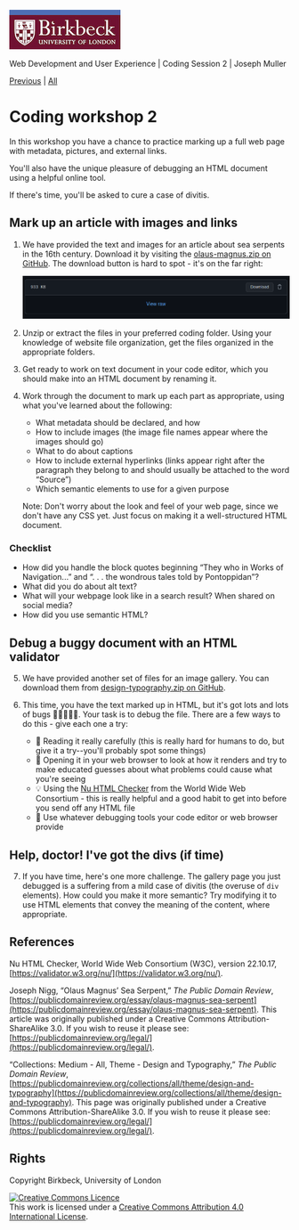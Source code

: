 ![Birkbeck, University of London](images/birkbeck-logo.jpg)

Web Development and User Experience | Coding Session 2 | Joseph Muller

[Previous](meaning-and-presentation-in-html.md) | [All](README.md)

# Coding workshop 2

In this workshop you have a chance to practice marking up a full web page with metadata, pictures, and external links.

You'll also have the unique pleasure of debugging an HTML document using a helpful online tool.

If there's time, you'll be asked to cure a case of divitis.

## Mark up an article with images and links

1. We have provided the text and images for an article about sea serpents in the 16th century. Download it by visiting the [olaus-magnus.zip on GitHub](workshop-files/workshop-2/olaus-magnus.zip). The download button is hard to spot - it's on the far right:

    ![The GitHub interface for a zip file with Download button](images/github-zip.png)

2. Unzip or extract the files in your preferred coding folder. Using your knowledge of website file organization, get the files organized in the appropriate folders.

3. Get ready to work on text document in your code editor, which you should make into an HTML document by renaming it.

4. Work through the document to mark up each part as appropriate, using what you've learned about the following:

    - What metadata should be declared, and how
    - How to include images (the image file names appear where the images should go)
    - What to do about captions
    - How to include external hyperlinks (links appear right after the paragraph they belong to and should usually be attached to the word “Source”)
    - Which semantic elements to use for a given purpose

    Note: Don't worry about the look and feel of your web page, since we don't have any CSS yet. Just focus on making it a well-structured HTML document.

### Checklist
- How did you handle the block quotes beginning “They who in Works of Navigation...” and “. . . the wondrous tales told by Pontoppidan”?
- What did you do about alt text?
- What will your webpage look like in a search result? When shared on social media?
- How did you use semantic HTML?

## Debug a buggy document with an HTML validator
5. We have provided another set of files for an image gallery. You can download them from [design-typography.zip on GitHub](workshop-files/workshop-2/design-typography.zip).

6. This time, you have the text marked up in HTML, but it's got lots and lots of bugs :bug::bug::bug::bug::bug:. Your task is to debug the file. There are a few ways to do this - give each one a try:

    - :book: Reading it really carefully (this is really hard for humans to do, but give it a try--you'll probably spot some things)
    - :eyes: Opening it in your web browser to look at how it renders and try to make educated guesses about what problems could cause what you're seeing
    - :bulb: Using the [Nu HTML Checker](https://validator.w3.org/nu/) from the World Wide Web Consortium - this is really helpful and a good habit to get into before you send off any HTML file
    - :wrench: Use whatever debugging tools your code editor or web browser provide

## Help, doctor! I've got the divs (if time)
7. If you have time, here's one more challenge. The gallery page you just debugged is a suffering from a mild case of divitis (the overuse of `div` elements). How could you make it more semantic? Try modifying it to use HTML elements that convey the meaning of the content, where appropriate.

<!--
Hints:
- Use a main element to differentiate the main gallery from the header
- Use a ul instead of a set of divs for the images
- Use a figure and figcaption for each image and caption
-->

## References
Nu HTML Checker, World Wide Web Consortium (W3C), version 22.10.17, [https://validator.w3.org/nu/](https://validator.w3.org/nu/).

Joseph Nigg, “Olaus Magnus’ Sea Serpent,” _The Public Domain Review_, [https://publicdomainreview.org/essay/olaus-magnus-sea-serpent](https://publicdomainreview.org/essay/olaus-magnus-sea-serpent). This article was originally published under a Creative Commons Attribution-ShareAlike 3.0. If you wish to reuse it please see: [https://publicdomainreview.org/legal/](https://publicdomainreview.org/legal/).

“Collections: Medium - All, Theme - Design and Typography,” _The Public Domain Review_, [https://publicdomainreview.org/collections/all/theme/design-and-typography](https://publicdomainreview.org/collections/all/theme/design-and-typography). This page was originally published under a Creative Commons Attribution-ShareAlike 3.0. If you wish to reuse it please see: [https://publicdomainreview.org/legal/](https://publicdomainreview.org/legal/).

## Rights
Copyright Birkbeck, University of London

<a rel="license" href="http://creativecommons.org/licenses/by/4.0/"><img alt="Creative Commons Licence" src="https://i.creativecommons.org/l/by/4.0/88x31.png" /></a><br />This work is licensed under a <a rel="license" href="http://creativecommons.org/licenses/by/4.0/">Creative Commons Attribution 4.0 International License</a>.
